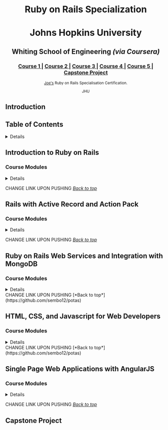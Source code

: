 
<h1 align="center">Ruby on Rails Specialization</h1>

<div align="center">
 <h1>Johns Hopkins University </h1> 
<h2>Whiting School of Engineering <i> (via Coursera)</i></h2> 
</div>
<div align="center">
  <h3>
    <a href="https://yoshuawuyts.gitbooks.io/choo/content">
      Course 1
    </a>
    <span> | </span>
      <a href="#">
        Course 2
      </a>
    <span> | </span>
      <a href="#">
        Course 3
      </a>
    <span> | </span>
    <a href="#">
      Course 4
    </a>
    <span> | </span>
    <a href="#">
      Course 5
    </a>
  <span> | </span>
    <a href="#">
      Capstone Project
    </a>
  </h3>
</div>


<div align="center">
  <sub><a href="#">Joe's</a> Ruby on Rails Specialisation Certification.
  
JHU 
</div>

## Introduction


<h2>Table of Contents</h2>
<details>
- [Introduction to Ruby on Rails](#introduction-to-ruby-on-rails)
- [Rails with Active Record and Action Pack](#rails-with-active-record-and-action-pack)
- [Ruby on Rails Web Services and Integration with MongoDB](#ruby-on-rails-web-services-and-integration-with-mongodb)
- [HTML, CSS, and Javascript for Web Developers](#html-css-and-javascript-for-web-developers)
- [Single Page Web Applications with AngularJS](#single-page-web-applications-with-angularjs)
- [Capstone Project](#capstone-project)
- [Certificates](#url)

</details>



<div>
  <h2>Introduction to Ruby on Rails</h2>
</div>


<h3>Course Modules</h3>
<details>

### Course Contents.
- [Introduction to Ruby on Rails](#introduction-to-ruby-on-rails)
  - [Installing Software](#installing-software)
  - [Getting to know Ruby](#getting-to-know-ruby)
  - [Core Concepts](#core-concepts)

## MODULE 1


#### Installing Software

  * Course Introduction.
  * Setting Up the Development Environment.
  * Github Repository for Module 1.
  * Recommended Books.
  * Software installation for Linux Users.
  * Software installation for Mac Users.
  * Software installation for Windows Users.
  * Editors & IDEs for Ruby on Rails.
  * the controller class will implement actions through internal service logic.

Git and Github
  * Introduction to Git.
  * Local Git Repository.
  * Remote Repos and Github.

## MODULE 2

#### Getting to know Ruby

  * Ruby Basics.
  * Flow of Control.
  * Functions.
  * Blocks.
  * Files.
  * Programming Assignment - Case Statement.
 
#### Collections and String APIs

  * String.
  * Arrays.
  * Ranges.
  * Hashes.
  * Programming Assignment -Collections.
 
#### OOP in Ruby

  * Classes.
  * Class Inheritance.
  * Modules.
  * Scope.
  * Access Control.
  * Practice Programming Assignment: Classes.

#### Unit Testing with RSpec

  * Introduction to Unit Testing.
  * Introduction to RSpec.
  * RSpec Matchers.
  * Programming Assignment -Caculating Maximum Word Frequency.

## MODULE 3

#### Core Concepts

  * Introduction to Ruby on Rails.
  * Introduction to Rails.
  * Creating your first application.
  * Controller and View.
  * Routes.
 
#### Diving Deeper Into Rails

  * Moving Business Logic Out of View.
  * Helper.
 
#### Building a Ruby on Rails Application

  * Introduction to HTTParty.
  * Bundler.
  * Rails & HTTParty Integration.
  * CSS, Parameters & Root Path.
  * Practice Programming Assignment: HTTP Client.
  
#### Deploying to Heroku and Verification

  * Deploying to Heroku.
  * Blackbox Testing.
  * Debugging Rails Applications.
  * Programming Assignments: Coding Assignment - Recipe Hunter.

</details>

CHANGE LINK UPON PUSHING [*Back to top*](https://github.com/sembo12/potas)


<h2>Rails with Active Record and Action Pack</h2>


<h3>Course Modules</h3>
<details>

### Course Contents.
- [Rails with Active Record and Action Pack](#rails-with-active-record-and-action-pack)
  - [Introduction to Active Record](#introduction-to-active-record)
  - [Deep Dive into Active Record](#deep-dive-into-active-record)
  - [Introduction to Action Pack](#introduction-to-action-pack)
  - [Security and Nested Resources in Action Pack](#security-and-nested-resources-in-action-pack)

## MODULE 1

#### Introduction to Active Record


Beginning Databases in Rails
  * Course Introduction
  * Introduction to Active Record
  * Scaffolding
  * Database Setup and SQLite
  * Introduction to Migrations
  * Creating and Modifying Tables and Columns

Metaprogramming in Ruby
  * Dynamic Dispatch
  * Dynamic Methods
  * Ghost Methods

Introduction to Active Record
  * Introduction to Active Record
  * Active Record CRUD: Part 1
  * Active Record CRUD: Part 2
  * Active Record Queries

## MODULE 2

#### Deep Dive into Active Record

#### Advanced Querying

  * Deep Dive into Active Record.
  * Seeding the Database.
  * SQL Fragments and Dangers of SQL Injection
  * Array and Hash Condition Syntax
  * Advanced Querying
  * Programming Assignment
 
#### Expressing Database Relationships

  * One-to-One Association
  * One-to-Many Association
  * Many-to-many Association
  * Rich-to-Many Association
  * Relationships
 
#### More Active Record

  * Active Record Scopes
  * Validations
  * N+1 Queries Issue and DB Transactions
  * Programming Assignment (Active Record Relationships)

## MODULE 3

###Introduction to Action Pack

#### Introduction to Action Pack

  * Introduction to Action Pack
  * REST and Rails
  * Creating your first application
  * Action Park (Quiz)
 
#### Restful Actions

  * Restful Actions: Index
  * Restful Actions: Show and Destroy
  * Restful Actions: New and Create
  * Strong Parameters and Flash
  * Restful Actions: Edit and Update
  * Restful Actions (Quiz)
 
#### Action View

  * Partials
  * Form Helpers and Layouts
  * Programming Assignment (Action Pack)

## MODULE 4

#### Security and Nested Resources in Action Pack

#### Nested Resources
  * Security and Nested Resources in Action Pack
  * Building an App with Multiple Resources
  * Nested Resources: Part 1
  * Nested Resources: Part 2
  * Nested Resources: (Quiz)
 
#### Security

  * Authentication
  * HTTP Sessions and Cookies
  * Sessions Controller and View
  * Authorization
  * Authentication (Quiz)
 
#### Enhancements and Deployment

  * Pagination
  * Deploying to Heroku and Enabling SSL
  * Nested Resources, Security, and Pagination (Programming Assignment)

</details>

 CHANGE LINK UPON PUSHING [*Back to top*](https://github.com/sembo12/potas)



<h2>Ruby on Rails Web Services and Integration with MongoDB</h2>


<h3>Course Modules</h3>
<details>

### Course Contents.
- [Ruby on Rails Web Services and Integration with MongoDB](#ruby-on-rails-web-services-and-integration-with-mongodb)
  - [Introduction to MongoDB, MongoDB-Ruby API, and CRUD](#introduction-to-mongodb-mongodb-ruby-api-and-crud)
  - [Aggregation Framework, Performance, and Advanced MongoDB](#aggregation-framework-performance-and-advanced-mongodb)
  - [Mongoid](#mongoid)
  - [Web Services](#web-services)

### MODULE 1

#### Introduction to MongoDB, MongoDB-Ruby API, and CRUD


Introduction to NoSQL and MongoDB.
  * Introduction to MongoDB, Mongo-Ruby API, and CRUD.
  * Introduction to NoSQL.
  * Introduction to MongoDB
  * Mongo Installation.
  * MongoDB Basics.
  * Practice Programming Assignment - MongoDB Ruby Driver Connection.

CRUD
  * Inserting Documents.
  * Practice Programming Assignment - MongoDB Ruby Driver CRUD.
  * Find.
  * Paging.
  * Advanced Field.
  * Replace, Update and Delete.

Integrating MongoDB and Rails
  * Introduction: Integrating MongoDB with Ruby Driver.
  * Rails Setup.
  * DAO Class Infrastructure.
  * CRUD.
  * Scaffolding.
  * MVC Application.
  * MongoLab Setup.
  * Heroku Setup.
  * Programming Assignment (Integrating MongoDB Ruby Driver and Rails).

### MODULE 2

#### Aggregation Framework, Performance, and Advanced MongoDB

#### Aggregation Framework

  * Aggregation Framework, Performance, and Advanced MongoDB.
  * Introduction to Aggregation.
  * Practice Programming Assignment - Aggregation Framework.
  * $projetc.
  * $group.
  * $match.
  * $unwind.
 
#### Schema Design

  * Schema Design.
  * Normalization.
  * Relationships.
  * Pratice Programming Assignment: (Schema Design).
 
#### GridFS and Geospatial

  * GridFS.
  * GridFS Demo 1.
  * GridFS Demo 2.
  * GridFS Demo 3.
  * Geospatial.
  * Geospatial Demo.

#### Indexes

  * Introduction to Indexes.
  * Creating Indexes.
  * Listing and Deleting Indexes.
  * Unique, Sparse & TTL Indexes.
  * Programming Assignment: (Advanced MongoDB Ruby Driver Topics).

### MODULE 3

### Mongoid

#### Introduction to Mongoid

  * Introduction to Mongoid.
  * Document Class.
  * Mongoid CRUD.
  * Movie Application Setup.
  * Practice Programming Assignment: (Mongoid Setup and Document CRUD.)
 
#### Relationships.

  * 1:1 Embedded Relationships.
  * M:1 Linked Relationships.
  * 1:M Embedded Relationships.
  * M:1 Embedded Relationships.
  * 1:1 Linked Relationships.
  * M:M Linked Relationships.
  * Constraints and Validation
  * Constraints and Validation: Demo.
  * Practice Programming Assignment: (Mongoid Relationships).
 
#### Queries

  * Queries (Find)
  * Queries (Where)
  * Pluck and Scope.
  * Scaffolding.
  * Programming Assignment: (Mongoid and Rails Scaffold).

### MODULE 4

#### Web Services

#### Introduction to Web Services
  * Introduction to Web Services.
  * REST and RMM.
  * Resources.
  * URI's.
  * Nested URI's.
  * Query Parameters.
  * Methods.
  * Web Services and REST. (Quiz).
 
#### Web Service Interface Topics

  * Idempotence.
  * Representations.
  * Versioning.
  * Content Negotiations.
  * Headers and Status.
  * Interfaces. (Quiz).
 
#### Caching

  * Client Caching.
  * Cache Revalidation Headers.
  * Cache Controls.
  * Server Caching.
  * Caching. (Quiz)

#### Security

  * OAuth2.
  * Assembly.
  * Device.
  * Integrated Authentication.
  * OAuth Integration. 
  * Programming Assignment: (Web Services)

</details>
 CHANGE LINK UPON PUSHING [*Back to top*](https://github.com/sembo12/potas)


<h2>HTML, CSS, and Javascript for Web Developers</h2>



<h3>Course Modules</h3>
<details>

### Course Contents.
- [HTML, CSS, and Javascript for Web Developers](#html-css-and-javascript-for-web-developers)
  - [Introduction to HTML5](#introduction-to-hmtl5)
  - [Introduction to CSS3](#introduction-to-css3)
  - [Coding the Static Restaurant Site](#coding-the-static-restaurant-site)
  - [Introduction to Javascript](#introduction-to-javascript)
  - [Using Javascript to Build Web Applications](#using-javascript-to-build-web-applications)

### MODULE 1

#### Introduction to HTML5


HTML Basics
  * What is HTML5.
  * Relevant History of HTML.
  * Anatomy of an HTML Tag.
  * Basic HTML Document Structure.
  * HTML Content Models.

Essential HTML5 Tags
  * Inserting Documents.
  * Practice Programming Assignment - MongoDB Ruby Driver CRUD.
  * Find.
  * Paging.
  * Advanced Field.
  * Replace, Update and Delete.

Integrating MongoDB and Rails
  * Heading Elements (and some new HTML5 semantic comments).
  * Lists.
  * HTML Character Entity References.
  * Creating Links.
  * Displaying Images.
  * Quiz.

### MODULE 2

#### Introduction to CSS3

#### Cascading Style Sheets Basics

  * Introduction to CSS3.
  * Power of CSS.
  * Anatomy of a CSS Rule.
  * Element, Class and ID Selectors.
  * Combining Selectors.
  * Pseudo-Class Selectors.
  * Quiz.
 
#### CSS Rules Conflict Resolution and Text Styling

  * Style Placement.
  * Conflict Resolution Part 1.
  * Conflict Resolution Part 2.
  * Styling Text Part 1.
  * Styling Text Part 2.
  * Quiz
 
#### The Box Model and Layout

  * The BoxModel Part 1.
  * The BoxModel Part 2.
  * The BoxModel Part 3.
  * The background Property.
  * Positioning Elements by Floating.
  * Relative and Absolute Element Positioning Part 1.
  * Relative and Absolute Element Positioning Part 2.
  * Quiz.

#### Introduction to Responsive Design

  * Media Queries (Part 1).
  * Media Queries (Part 2).
  * Responsive Design Part 1.
  * Responsive Design Part 2.
  * Quiz.

#### Introduction to Twitter Bootstrap

  * Introduction to Twitter Bootstrap Part 1.
  * Introduction to Twitter Bootstrap Part 2.
  * The Bootstrap Grid System Part 1.
  * The Bootstrap Grid System Part 2.
  * Coding Assignment.

### MODULE 3

###Coding the Static Restaurant Site

#### Visit with the Client & Setup Overview

  * Design Overview.
  * Ground Rules and Overview of Setup.
  * Quiz.
 
#### Coding the Navigation Bar of the Site.

  * Coding Basics of Navbar Header Part 1.
  * Coding Basics of Navbar Header Part 2.
  * Coding Button for Future Collapsible Menu.
  * Coding Nav Menu Buttons Part 1.
  * Coding Nav Menu Buttons Part 2.
  * Fixing Navbar Layout, Text and Dropdown Menus Part 1.
  * Fixing Navbar Layout, Text and Dropdown Menus Part 2.
 
#### Coding the Homepage and the Footer

  * Coding the Jumbotron.
  * Coding Navigation Tiles Part 1.
  * Coding Navigation Tiles Part 2.
  * Coding the Footer Part 1.
  * Coding the Footer Part 2.

#### Coding the Restaurant Menu Pages

  * Coding the Menu Categories Part 1.
  * Coding the Menu Categories Part 2.
  * Coding the Single Menu Categories Part 1.
  * Coding the Single Menu Categories Part 2.
  * Testing the Mobile Version on a Real Phone.
  * Coding Assignment.

### MODULE 4

#### Introduction to Javascript

#### Javascript Basics
  * Introduction to Javascript.
  * Adjusting Development Environment for Javascript Development.
  * Where to Place Javascript Code.
  * Defining Variables, Functions and Scope Part 1.
  * Defining Variables, Functions and Scope Part 2.
  * Quiz.
 
#### Javascript Types and Common Language Constructs

  * Javascript Types Part 1.
  * Javascript Types Part 2.
  * Common Language Constructs Part 1.
  * Common Language Constructs Part 2.
  * Common Language Constructs Part 3.
  * Handling Default Values.
  * Quiz.
 
#### Objects and Functions in Javascript

  * Creating Objects Using 'new Object()' Syntax.
  * Creating Objects Using  Object Literal Syntax.
  * Functions Explained.
  * Passing Variables by Value vs by Reference Part 1.
  * Passing Variables by Value vs by Reference Part 2.
  * Function Constructors, Prototypes and the 'this' Keyword.
  * Object Literals and the 'this' Keyword.
  * Quiz.

#### Arrays, Closures, and Namespaces.

  * Arrays Part 1.
  * Arrays Part 2.
  * Closures.
  * Fake Namespaces.
  * Immediately Invoked Function Expressions (IIFES). 
  * Quiz.
  * Coding Assignment.


### MODULE 5

#### Using Javascript to Build Web Applications

#### Document Object Model Manipulation
  * DOM Manipulation Part 1.
  * DOM Manipulation Part 2.
  * Handling Events.
  * The 'event' Argument.
  * Quiz.
 
#### Introduction to Ajax

  * HTTP Basics.
  * Ajax Basics Part 1.
  * Ajax Basics Part 2.
  * Ajax Basics Part 3.
  * Quiz.
  * Processing JSON.
  * Quiz.
 
#### Using Ajax to Connect Restaurant Site with Real Data

  * Fixing Mobile Nav Menu Automatic Collapse.
  * Dynamic Loading Home View Content.
  * Dynamically Loading Menu Categories View Part 1.
  * Dynamically Loading Menu Categories View Part 2.
  * Dynamically Loading single Categories View.
  * Changing 'active' Button Style Through Javascript.
  * Coding Assignment.

</details>
CHANGE LINK UPON PUSHING [*Back to top*](https://github.com/sembo12/potas)



<h2>Single Page Web Applications with AngularJS</h2>


<h3>Course Modules</h3>

<details>
## Course Contents.
- [Single Page Web Applications with AngularJS](#single-page-web-applications with-angularjs)
  - [Introduction to AngularJS](#introduction-to-angularjs)
  - [Filters, Digest Cycle, Controller Inheritance, and Custom Services](#filters-digest-cycle-controller-inheritance-and-custom-services)
  - [Promises, Ajax, and Custom Directives](#promises-ajax-and-custom-directives)
  - [Components, Events, Modules, and Routing](#components-events-modules-and-routing)
  - [Form Validation, Testing, and Restaurant Site Development](#form-validation-testing-and-restaurant-site-development)


### MODULE 1

#### Introduction to AngularJS


Why AngularJS? Why Not Keep Things Simple?
  * Why Not Keep Things Simple?.
  * Why Does Code Get Complex Part 1?.
  * Why Does Code Get Complex Part 2?.
  * Quiz.
  * Model - View - View - Model (MVVM).
  * Quiz

AngularJS Installation & Basics
  * AngularJS Installation and First Simple App.
  * Quiz.
  * Sharing Data With The View Through Scope.
  * Implementing NameCalculator Example in AngularJS.
  * Whats Behind the 'Magic': Custom HTML Attributes.
  * Quiz.

Dependency Injection, Interpolation
  * Dependency Injection.
  * How Dependency Injection Works in Javascript.
  * Quiz.
  * Protecting Dependency Injection from Minification.
  * Quiz.
  * Expressions and Interpolation Part 1.
  * Expressions and Interpolation Part 2.
  * Coding Assignment.

### MODULE 2

#### Filters, Digest Cycle, Controller Inheritance, and Custom Services

#### Filters, Digest Cycle and Data Binding

  * Filters.
  * Creating Custom Filters Part 1.
  * Creating Custom Filters Part 2.
  * Creating Custom Filters Part 3.
  * Digest Cycle Part 1.
  * Digest Cycle Part 2.
  * Digest Cycle Part 3.
  * $digest and $apply.
  * 2-way, 1-way and 1-time Data Binding.
  * Quiz.
 
#### Looping, Controller As Syntax

  * ng-repeat.
  * Filtered ng-repeat.
  * Prototypal Inheritance Part 1.
  * Prototypal Inheritance Part 2.
  * Scope Inheritance Part 1.
  * Scope Inheritance Part 2.
  * Controller AS Syntax.
  * Quiz
 
#### Creating and Configuring Custom Services

  * Custom Services Part 1.
  * Custom Services Part 2.
  * Custom Services with .factory() Part 1.
  * Custom Services with .factory() Part 2.
  * Custom Services with .provider() Part 1.
  * Custom Services with .provider() Part 2.
  * ng-if, ng-show and ng-hide.
  * Quiz.
  * Coding Assignment.

### MODULE 3

### Promises, Ajax, and Custom Directives

#### Asynchronous Behavior, Promises and Ajax in Angular

  * Asynchronous Behavior with Promises and $q Part 1.
  * Asynchronous Behavior with Promises and $q Part 2.
  * Ajax with $http Service Part 1.
  * Ajax with $http Service Part 2.
  * Quiz.
 
####  Introduction to Custom Directives.

  * Directives: Dynamic HTML Part 1.
  * Directives: Dynamic HTML Part 2.
  * Restrict Property.
  * Directive's Isolate Scope: "=" and "@" Part 1.
  * Directive's Isolate Scope: "=" and "@" Part 2.
  * Using Controllers Inside Directives Part 1.
  * Using Controllers Inside Directives Part 2.

#### Directive APIs, Manipulating the DOM, and transclude

  * Direcrtive APIs and "&" Part 1.
  * Direcrtive APIs and "&" Part 2.
  * Manipulating the DOM with link Part 1.
  * Manipulating the DOM with link Part 2.
  * Using Directive's translude to Wrap Other Elements Part 1.
  * Using Directive's translude to Wrap Other Elements Part 2.
  * Quiz.
  * Coding Assignment.

### MODULE 4

#### Components, Events, Modules, and Routing

#### Components and Component-Based Architecture
  
  * Components & Component-Based Architecture Part 1.
  * Components & Component-Based Architecture Part 2.
  * Components & Component-Based Architecture Part 3.
  * Components & Component-Based Architecture Part 4.
  * Quiz.
 
#### AngularJS Event System and Modules

  * AngularJS Event System Part 1.
  * AngularJS Event System Part 2.
  * Modules Part 1.
  * Modules Part 2.
  * Quiz.
 
#### Introduction to Single Page Routing With ui-router

  * Routing Part 1.
  * Routing Part 2.
  * Routing State with Controller Part 1.
  * Routing State with Controller Part 2.
  * Quiz.

#### Handling Data with Routing

  * Routing State with resolve Part 1.
  * Routing State with resolve Part 2.
  * Routing State with URL Parameters Part 1.
  * Routing State with URL Parameters Part 2.
  * Quiz.

#### Nested Views and Transition Events

  * Routing State with Nested Views Part 1.
  * Routing State with Nested Views Part 2.
  * Router State TRansition Events Part 1.
  * Router State TRansition Events Part 2.
  * Quiz.
  * Coding Assignment.


### MODULE 5

#### Form Validation, Testing, and Restaurant Site Development

#### Form Validation and Introduction to Testing Javascript
  * Form Validation Part 1.
  * Form Validation Part 2.
  * Tetsing Javascript with Jasmine Part 1.
  * Tetsing Javascript with Jasmine Part 2.
  * Quiz.
 
#### Testing AngularJS Controllers and Services

  * Testing AngularJS Controllers 1.
  * Testing AngularJS Controllers 2.
  * Testing AngularJS Controllers 3.
  * Testing AngularJS Controllers 4.
  * Quiz.
  * Testing AngularJS Services and $http Part 1.
  * Testing AngularJS Services and $http Part 2.
  * Quiz.
 
#### Testing AngularJS Directives and Components

  * Testing AngularJS Directives Part 1.
  * Testing AngularJS Directives Part 2.
  * Testing AngularJS Directives Part 3.
  * Testing AngularJS Directives Part 4.
  * Quiz.
  * Testing AngularJS Components Part 1.
  * Testing AngularJS Components Part 2.
  * Quiz

#### Visit With Client, Old Site Overview, Restaurant Server Setup

  * Visit with the Client Part 1.
  * Visit with the Client Part 2.
  * Non-AngularJS Website Overview Part 1.
  * Non-AngularJS Website Overview Part 2.
  * Restaurant Server Setup Part 1.
  * Restaurant Server Setup Part 2.

#### Coding the Restaurant Site in AngularJS

  * Basic Structure of the Restaurant App Part 1.
  * Basic Structure of the Restaurant App Part 2.
  * Coding up a Loader/Spinner.
  * Coding up $http Interceptor.
  * Quiz.
  * Coding up Menu Categories Part 1.
  * Coding up Menu Categories Part 2.
  * Coding up Menu Categories Part 3.
  * Single Category View Part 1.
  * Single Category View Part 2.
  * Single Category View Part 3.
  * Coding Assignment.
</details>

CHANGE LINK UPON PUSHING [*Back to top*](https://github.com/sembo12/potas)

<h2>Capstone Project</h2>




